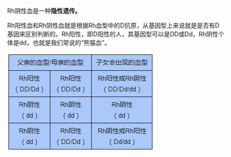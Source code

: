 
Rh阴性血是一种**隐性遗传。**

Rh阳性血和Rh阴性血就是根据Rh血型中的D抗原，从基因型上来说就是是否有D基因来区别判断的。Rh阳性，即D阳性的人，其基因型可以是DD或Dd，Rh阴性个体是dd，也就是我们常说的“熊猫血”。

![](assets/Rh阴性血/image-20230521231820997.png)
